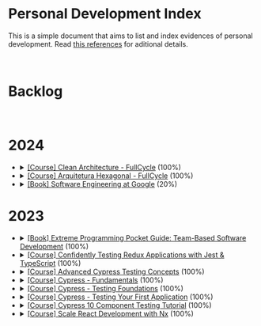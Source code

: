 # Personal Development Index

This is a simple document that aims to list and index evidences of personal development. Read [this references](./docs/references.md) for aditional details.

</br>

<h1>Backlog</h1>

</br>
<h1>2024</h1>
<ul>
  <li>
    <details> 
      <summary>
        <a href="#">[Course] Clean Architecture - FullCycle</a> (100%)
      </summary>
      <ul>
        <li>
          Started: 2024-03-03
        </li>
        <li>
          Finished: 2024-03-10
        </li>
      </ul>
      </details>
  </li>
  <li>
    <details> 
      <summary>
        <a href="#">[Course] Arquitetura Hexagonal - FullCycle</a> (100%)
      </summary>
      <ul>
        <li>
          Started: 2024-02-24
        </li>
        <li>
          Finished: 2024-03-02
        </li>
      </ul>
      </details>
  </li>
  <li>
    <details> 
      <summary>
        <a href="https://www.oreilly.com/library/view/software-engineering-at/9781492082781/">[Book] Software Engineering at Google</a> (20%)
      </summary>
      <ul>
        <li>
          Chapters: 10, 11, 12, 13
        </li>
        <li>
          Started: 2024-01-12
        </li>
        <li>
          Finished: 2024-02-12
        </li>
      </ul>
      </details>
  </li>
</ul>
<h1>2023</h1>
<ul>
  <li>
    <details> 
      <summary>
        <a href="https://www.amazon.com.br/Extreme-Programming-Pocket-Guide-Chromatic/dp/0596004850">[Book] Extreme Programming Pocket Guide: Team-Based Software Development</a> (100%)
      </summary>
      <ul>
        <li>
          Started: 2023-11-24
        </li>
        <li>
          Finished: 2023-12-29
        </li>
      </ul>
      </details>
  </li>
  <li>
    <details> 
      <summary>
        <a href="https://egghead.io/courses/confidently-testing-redux-applications-with-jest-typescript-16e17d9b">[Course] Confidently Testing Redux Applications with Jest & TypeScript</a> (100%)
      </summary>
      <ul>
        <li>
          Started: 2023-11-30
        </li>
        <li>
          Finished: 2023-12-05
        </li>
      </ul>
      </details>
  </li>
  <li>
    <details> 
      <summary>
        <a href="https://learn.cypress.io/">[Course] Advanced Cypress Testing Concepts</a> (100%)
      </summary>
      <ul>
        <li>
          Started: 2023-11-23
        </li>
        <li>
          Finished: 2023-11-29
        </li>
      </ul>
      </details>
  </li>
  <li>
    <details> 
      <summary>
        <a href="https://learn.cypress.io/">[Course] Cypress - Fundamentals</a> (100%)
      </summary>
      <ul>
        <li>
          Started: 2023-11-22
        </li>
        <li>
          Finished: 2023-11-22
        </li>
      </ul>
      </details>
  </li>
  <li>
    <details> 
      <summary>
        <a href="https://learn.cypress.io/">[Course] Cypress - Testing Foundations</a> (100%)
      </summary>
      <ul>
        <li>
          Started: 2023-11-22
        </li>
        <li>
          Finished: 2023-11-22
        </li>
      </ul>
      </details>
  </li>
  <li>
    <details> 
      <summary>
        <a href="https://learn.cypress.io/">[Course] Cypress - Testing Your First Application</a> (100%)
      </summary>
      <ul>
        <li>
          Started: 2023-11-22
        </li>
        <li>
          Finished: 2023-11-22
        </li>
      </ul>
      </details>
  </li>
  <li>
    <details> 
      <summary>
        <a href="https://www.udemy.com/course/cypress-10-component-testing-tutorial">[Course] Cypress 10 Component Testing Tutorial</a> (100%)
      </summary>
      <ul>
        <li>
          Started: 2023-11-21
        </li>
        <li>
          Finished: 2023-11-21
        </li>
      </ul>
      </details>
  </li>
  <li>
    <details> 
      <summary>
        <a href="https://egghead.io/courses/scale-react-development-with-nx-4038">[Course] Scale React Development with Nx</a> (100%)
      </summary>
      <ul>
        <li>
          Started: 2023-11-20
        </li>
        <li>
          Finished: 2023-11-20
        </li>
      </ul>
      </details>
  </li>
</ul>
</br>
